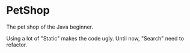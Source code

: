 # PetShop
The pet shop of the Java beginner.

Using a lot of "Static" makes the code ugly.
Until now, "Search" need to refactor.
